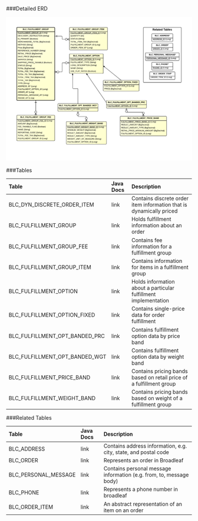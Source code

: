 ###Detailed ERD

[![Order Fulfillment](images/dataModel/OrderFulfillmentDetailedERD.png)](images/dataModel/OrderFulfillmentDetailedERD.png)

###Tables

| Table                         | Java Docs | Description                                         |
|:------------------------------|:----------|:----------------------------------------------------|
|BLC_DYN_DISCRETE_ORDER_ITEM    | link      | Contains discrete order item information that is dynamically priced  |
|BLC_FULFILLMENT_GROUP          | link      | Holds fulfillment information about an order  |
|BLC_FULFILLMENT_GROUP_FEE      | link      | Contains fee information for a fulfillment group  |
|BLC_FULFILLMENT_GROUP_ITEM     | link      | Contains information for items in a fulfillment group  |
|BLC_FULFILLMENT_OPTION         | link      | Holds information about a particular fulfillment implementation  |
|BLC_FULFILLMENT_OPTION_FIXED   | link      | Contains single-price data for order fulfillment  |
|BLC_FULFILLMENT_OPT_BANDED_PRC | link      | Contains fulfillment option data by price band  |
|BLC_FULFILLMENT_OPT_BANDED_WGT | link      | Contains fulfillment option data by weight band  |
|BLC_FULFILLMENT_PRICE_BAND     | link      | Contains pricing bands based on retail price of a fulfillment group |
|BLC_FULFILLMENT_WEIGHT_BAND    | link      | Contains pricing bands based on weight of a fulfillment group |

###Related Tables

| Table                | Java Docs	   | Description                                         |
|:---------------------|:--------------|:----------------------------------------------------|
|BLC_ADDRESS           | link          | Contains address information, e.g. city, state, and postal code  |
|BLC_ORDER             | link          | Represents an order in Broadleaf  |
|BLC_PERSONAL_MESSAGE  | link          | Contains personal message information (e.g. from, to, message body)  |
|BLC_PHONE             | link          | Represents a phone number in broadleaf  |
|BLC_ORDER_ITEM        | link          | An abstract representation of an item on an order  |
